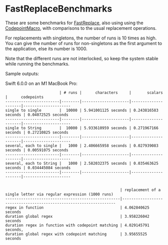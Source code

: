 # FastReplaceBenchmarks

These are some benchmarks for [FastReplace](https://github.com/stefanspringer1/FastReplace), also using using the [CodepointMacro](https://github.com/stefanspringer1/CodepointMacro), with comparisons to the usual replacement operations.

For replacements with singletons, the number of runs is 10 times as high. You can give the number of runs for non-singletons as the first argument to the application, else its number is 1000.

Note that the different runs are not interlocked, so keep the system stable while running the benchmarks.

Sample outputs:

Swift 6.0.0 on an M1 MacBook Pro:

```text
                        | # runs |      characters     |       scalars       |      codepoints    
------------------------|--------|---------------------|---------------------|---------------------
single to single        |  10000 | 5.941001125 seconds | 0.243816583 seconds | 0.04072525 seconds 
------------------------|--------|---------------------|---------------------|---------------------
single to String        |  10000 | 5.933610959 seconds | 0.271967166 seconds | 0.27210825 seconds 
------------------------|--------|---------------------|---------------------|---------------------
several, each to single |   1000 | 2.406665958 seconds | 0.027939083 seconds | 0.00591075 seconds 
------------------------|--------|---------------------|---------------------|---------------------
several, each to String |   1000 | 2.582032375 seconds | 0.035463625 seconds | 0.034445084 seconds
------------------------|--------|---------------------|---------------------|---------------------


                                                   | replacement of a single letter via regular expression (1000 runs)
---------------------------------------------------|-------------------------------------------------------------------
regex in function                                  | 4.062840625 seconds
duration global regex                              | 3.958226042 seconds
duration regex in function with codepoint matching | 4.029145791 seconds,
duration global regex with codepoint matching      | 3.95655525 seconds
```
